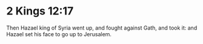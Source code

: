 # 2 Kings 12:17

Then Hazael king of Syria went up, and fought against Gath, and took it: and Hazael set his face to go up to Jerusalem.